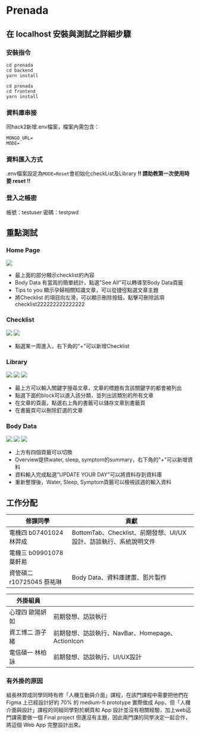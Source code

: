 # Prenada

## 在 localhost 安裝與測試之詳細步驟
### 安裝指令
```
cd prenada
cd backend
yarn install
```

```
cd prenada
cd frontend
yarn install
```
### 資料庫串接
同hack2新增.env檔案，檔案內需包含：
```
MONGO_URL=
MODE=
```

### 資料匯入方式
.env檔案設定為`MODE=Reset`會初始化checkList及Library
**!! 請助教第一次使用時要 reset !!**


### 登入之帳密
帳號：testuser
密碼：testpwd


## 重點測試
### Home Page
![](https://i.imgur.com/orOSAuS.png)
* 最上面的部分顯示checklist的內容
* Body Data 有當周的簡單統計，點選"See All"可以轉導至Body Data頁籤
* Tips to you 顯示孕婦相關知識文章，可以從捷徑點選文章主題
* 將Checklist 的項目向左滑，可以顯示刪除按鈕，點擊可刪除該項checklist222222222222222
### Checklist
![](https://i.imgur.com/ppJ9Ue2.png)
![](https://i.imgur.com/8FI3qeD.png)
* 點選某一周進入，右下角的"+"可以新增Checklist


### Library
![](https://i.imgur.com/gCLiwvb.png)
![](https://i.imgur.com/La17nPJ.png)
![](https://i.imgur.com/hQZOx7e.png)
* 最上方可以輸入關鍵字搜尋文章，文章的標題有含該關鍵字的都會被列出
* 點選下面的block可以進入該分類，並列出該類別的所有文章
* 在文章的頁面，點選右上角的書籤可以儲存文章到書籤頁
* 在書籤頁可以刪除釘選的文章

### Body Data
![](https://i.imgur.com/Dtjy3Fi.png)
![](https://i.imgur.com/qBidDer.png)
![](https://i.imgur.com/Enzfzlb.png)
* 上方有四個頁籤可以切換
* Overview提供water, sleep, symptom的summary，右下角的"+"可以新增資料
* 資料輸入完成點選"UPDATE YOUR DAY"可以將資料存到資料庫
* 重新整理後，Water, Sleep, Symptom頁籤可以檢視該週的輸入資料


## 工作分配
|修課同學|貢獻|
| -------- | -------- |
|電機四 b07401024 林羿成|BottomTab、Checklist、前期發想、UI/UX設計、訪談執行、系統說明文件|
|電機三 b09901078 葉軒易||
|資管碩二 r10725045 蔡祐琳|Body Data、資料庫建置、影片製作|

|外掛組員||
| -------- | -------- |
|心理四 歐陽妍如|前期發想、訪談執行|
|資工博二 游子緒|前期發想、訪談執行、NavBar、Homepage、ActionIcon|
|電信碩一 林柏詠|前期發想、訪談執行、UI/UX設計|



### 有外掛的原因
組長林羿成同學同時有修「人機互動與介面」課程，在該門課程中需要把他們在 Figma 上已經設計好約 70% 的 medium-fi prototype 實際做成 App，但「人機介面與設計」課程的同組同學對於網頁和 App 設計並沒有相關經驗，加上web這門課需要做一個 Final project 但還沒有主題，因此兩門課的同學決定一起合作，將這個 Web App 完整設計出來。
